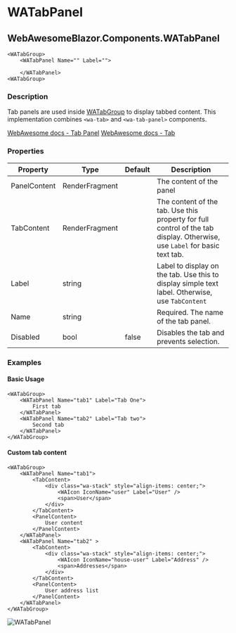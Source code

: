 ﻿# WATabPanel
## WebAwesomeBlazor.Components.WATabPanel

```HTML+Razor
<WATabGroup>
	<WATabPanel Name="" Label="">
	
	</WATabPanel>
<WATabGroup>
```

### Description
Tab panels are used inside [WATabGroup](/docs/WATabGroup) to display tabbed content. This implementation combines `<wa-tab>` and `<wa-tab-panel>` components.

[WebAwesome docs - Tab Panel](https://webawesome.com/docs/components/tab-panel/)
[WebAwesome docs - Tab](https://webawesome.com/docs/components/tab/)

### Properties
| Property | Type   | Default | Description                              |
|----------|--------|---------|------------------------------------------|
| PanelContent | RenderFragment |  | The content of the panel |
| TabContent | RenderFragment |  | The content of the tab. Use this property for full control of the tab display. Otherwise, use `Label` for basic text tab. |
| Label | string |  | Label to display on the tab. Use this to display simple text label. Otherwise, use `TabContent` |
| Name | string |  | Required. The name of the tab panel. |
| Disabled | bool | false |  Disables the tab and prevents selection. |


### Examples

#### Basic Usage
```HTML+Razor
<WATabGroup>
    <WATabPanel Name="tab1" Label="Tab One">
        First tab
    </WATabPanel>
    <WATabPanel Name="tab2" Label="Tab two">
        Second tab
    </WATabPanel>
</WATabGroup>
```

#### Custom tab content
```HTML+Razor
<WATabGroup>
    <WATabPanel Name="tab1">
        <TabContent>
            <div class="wa-stack" style="align-items: center;">
                <WAIcon IconName="user" Label="User" />
                <span>User</span>
            </div>
        </TabContent>
        <PanelContent>
            User content
        </PanelContent>
    </WATabPanel>
    <WATabPanel Name="tab2" >
        <TabContent>
            <div class="wa-stack" style="align-items: center;">
                <WAIcon IconName="house-user" Label="Address" />
                <span>Addresses</span>
            </div>
        </TabContent>
        <PanelContent>
            User address list
        </PanelContent>
    </WATabPanel>
</WATabGroup>
```

![WATabPanel](https://github.com/user-attachments/assets/8dbfb19d-1ba5-4d46-8715-f74953480bae)